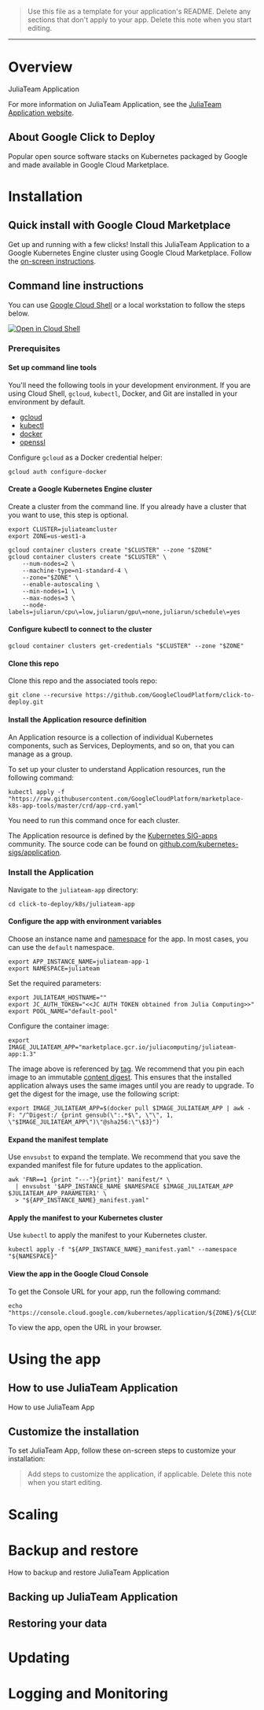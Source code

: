 > Use this file as a template for your application's README. Delete any
sections that don't apply to your app. Delete this note when you start
editing.

----

# Overview

JuliaTeam Application

For more information on JuliaTeam Application, see the
[JuliaTeam Application website](https://juliacomputing.com/).

## About Google Click to Deploy

Popular open source software stacks on Kubernetes packaged by Google and made
available in Google Cloud Marketplace.

# Installation

## Quick install with Google Cloud Marketplace

Get up and running with a few clicks! Install this JuliaTeam Application to a
Google Kubernetes Engine cluster using Google Cloud Marketplace. Follow the
[on-screen instructions](https://console.cloud.google.com/marketplace/details/google/juliateam-app).

## Command line instructions

You can use [Google Cloud Shell](https://cloud.google.com/shell/) or a local
workstation to follow the steps below.

[![Open in Cloud Shell](http://gstatic.com/cloudssh/images/open-btn.svg)](https://console.cloud.google.com/cloudshell/editor?cloudshell_git_repo=https://github.com/GoogleCloudPlatform/click-to-deploy&cloudshell_open_in_editor=README.md&cloudshell_working_dir=k8s/juliateam-app)

### Prerequisites

#### Set up command line tools

You'll need the following tools in your development environment. If you are
using Cloud Shell, `gcloud`, `kubectl`, Docker, and Git are installed in your
environment by default.

-   [gcloud](https://cloud.google.com/sdk/gcloud/)
-   [kubectl](https://kubernetes.io/docs/tasks/tools/install-kubectl/)
-   [docker](https://docs.docker.com/install/)
-   [openssl](https://www.openssl.org/)

Configure `gcloud` as a Docker credential helper:

```shell
gcloud auth configure-docker
```

#### Create a Google Kubernetes Engine cluster

Create a cluster from the command line. If you already have a cluster that you
want to use, this step is optional.

```shell
export CLUSTER=juliateamcluster
export ZONE=us-west1-a

gcloud container clusters create "$CLUSTER" --zone "$ZONE"
gcloud container clusters create "$CLUSTER" \
    --num-nodes=2 \
    --machine-type=n1-standard-4 \
    --zone="$ZONE" \
    --enable-autoscaling \
    --min-nodes=1 \
    --max-nodes=3 \
    --node-labels=juliarun/cpu\=low,juliarun/gpu\=none,juliarun/schedule\=yes
```

#### Configure kubectl to connect to the cluster

```shell
gcloud container clusters get-credentials "$CLUSTER" --zone "$ZONE"
```

#### Clone this repo

Clone this repo and the associated tools repo:

```shell
git clone --recursive https://github.com/GoogleCloudPlatform/click-to-deploy.git
```

#### Install the Application resource definition

An Application resource is a collection of individual Kubernetes components,
such as Services, Deployments, and so on, that you can manage as a group.

To set up your cluster to understand Application resources, run the following
command:

```shell
kubectl apply -f "https://raw.githubusercontent.com/GoogleCloudPlatform/marketplace-k8s-app-tools/master/crd/app-crd.yaml"
```

You need to run this command once for each cluster.

The Application resource is defined by the
[Kubernetes SIG-apps](https://github.com/kubernetes/community/tree/master/sig-apps)
community. The source code can be found on
[github.com/kubernetes-sigs/application](https://github.com/kubernetes-sigs/application).

### Install the Application

Navigate to the `juliateam-app` directory:

```shell
cd click-to-deploy/k8s/juliateam-app
```

#### Configure the app with environment variables

Choose an instance name and
[namespace](https://kubernetes.io/docs/concepts/overview/working-with-objects/namespaces/)
for the app. In most cases, you can use the `default` namespace.

```shell
export APP_INSTANCE_NAME=juliateam-app-1
export NAMESPACE=juliateam
```

Set the required parameters:

```shell
export JULIATEAM_HOSTNAME=""
export JC_AUTH_TOKEN="<<JC AUTH TOKEN obtained from Julia Computing>>"
export POOL_NAME="default-pool"

```

Configure the container image:

```shell
export IMAGE_JULIATEAM_APP="marketplace.gcr.io/juliacomputing/juliateam-app:1.3"
```

The image above is referenced by
[tag](https://docs.docker.com/engine/reference/commandline/tag). We recommend
that you pin each image to an immutable
[content digest](https://docs.docker.com/registry/spec/api/#content-digests).
This ensures that the installed application always uses the same images until
you are ready to upgrade. To get the digest for the image, use the following
script:

```shell
export IMAGE_JULIATEAM_APP=$(docker pull $IMAGE_JULIATEAM_APP | awk -F: "/^Digest:/ {print gensub(\":.*$\", \"\", 1, \"$IMAGE_JULIATEAM_APP\")\"@sha256:\"\$3}")
```

#### Expand the manifest template

Use `envsubst` to expand the template. We recommend that you save the expanded
manifest file for future updates to the application.

```shell
awk 'FNR==1 {print "---"}{print}' manifest/* \
  | envsubst '$APP_INSTANCE_NAME $NAMESPACE $IMAGE_JULIATEAM_APP $JULIATEAM_APP_PARAMETER1' \
  > "${APP_INSTANCE_NAME}_manifest.yaml"
```

#### Apply the manifest to your Kubernetes cluster

Use `kubectl` to apply the manifest to your Kubernetes cluster.

```shell
kubectl apply -f "${APP_INSTANCE_NAME}_manifest.yaml" --namespace "${NAMESPACE}"
```

#### View the app in the Google Cloud Console

To get the Console URL for your app, run the following command:

```shell
echo "https://console.cloud.google.com/kubernetes/application/${ZONE}/${CLUSTER}/${NAMESPACE}/${APP_INSTANCE_NAME}"
```

To view the app, open the URL in your browser.

# Using the app

## How to use JuliaTeam Application

How to use JuliaTeam App

## Customize the installation

To set JuliaTeam App, follow these on-screen steps to customize your installation:

> Add steps to customize the application, if applicable. Delete this note when
you start editing.

# Scaling

# Backup and restore

How to backup and restore JuliaTeam Application

## Backing up JuliaTeam Application

## Restoring your data

# Updating

# Logging and Monitoring
